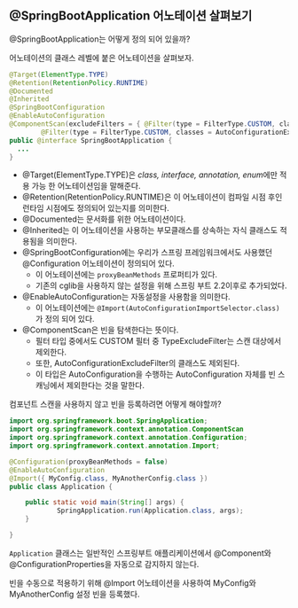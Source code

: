 ## @SpringBootApplication 어노테이션 살펴보기

@SpringBootApplication는 어떻게 정의 되어 있을까?

어노테이션의 클래스 레벨에 붙은 어노테이션을 살펴보자.

```java
@Target(ElementType.TYPE)
@Retention(RetentionPolicy.RUNTIME)
@Documented
@Inherited
@SpringBootConfiguration
@EnableAutoConfiguration
@ComponentScan(excludeFilters = { @Filter(type = FilterType.CUSTOM, classes = TypeExcludeFilter.class),
		@Filter(type = FilterType.CUSTOM, classes = AutoConfigurationExcludeFilter.class) })
public @interface SpringBootApplication {
  ...
}
```

- @Target(ElementType.TYPE)은 *class, interface, annotation, enum*에만 적용 가능 한 어노테이션임을 말해준다.
- @Retention(RetentionPolicy.RUNTIME)은 이 어노테이션이 컴파일 시점 후인 런타임 시점에도 정의되어 있는지를 의미한다.
- @Documented는 문서화를 위한 어노테이션이다.
- @Inherited는 이 어노테이션을 사용하는 부모클래스를 상속하는 자식 클래스도 적용됨을 의미한다.
- @SpringBootConfiguration에는 우리가 스프링 프레임워크에서도 사용했던 @Configuration 어노테이션이 정의되어 있다.
  - 이 어노테이션에는 `proxyBeanMethods` 프로퍼티가 있다. 
  - 기존의 cglib을 사용하지 않는 설정을 위해 스프링 부트 2.2이후로 추가되었다.
- @EnableAutoConfiguration는 자동설정을 사용함을 의미한다.
  - 이 어노테이션에는 `@Import(AutoConfigurationImportSelector.class)` 가 정의 되어 있다. 
- @ComponentScan은 빈을 탐색한다는 뜻이다. 
  - 필터 타입 중에서도 CUSTOM 필터 중 TypeExcludeFilter는 스캔 대상에서 제외한다.
  - 또한, AutoConfigurationExcludeFilter의 클래스도 제외된다. 
  - 이 타입은 AutoConfiguration을 수행하는 AutoConfiguration 자체를 빈 스캐닝에서 제외한다는 것을 말한다.



컴포넌트 스캔을 사용하지 않고 빈을 등록하려면 어떻게 해야할까?

```java
import org.springframework.boot.SpringApplication;
import org.springframework.context.annotation.ComponentScan
import org.springframework.context.annotation.Configuration;
import org.springframework.context.annotation.Import;

@Configuration(proxyBeanMethods = false)
@EnableAutoConfiguration
@Import({ MyConfig.class, MyAnotherConfig.class })
public class Application {

    public static void main(String[] args) {
            SpringApplication.run(Application.class, args);
    }

}
```

`Application` 클래스는 일반적인 스프링부트 애플리케이션에서 @Component와 @ConfigurationProperties을 자동으로 감지하지 않는다.

빈을 수동으로 적용하기 위해 @Import 어노테이션을 사용하여 MyConfig와 MyAnotherConfig 설정 빈을 등록했다.





